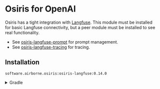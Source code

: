# Osiris for OpenAI

Osiris has a tight integration with [Langfuse](https://langfuse.com/).
This module must be installed for basic Langfuse connectivity,
but a peer module must be installed to see real functionality.

- See [osiris-langfuse-prompt](./prompt)
  for prompt management.
- See [osiris-langfuse-tracing](./prompt)
  for tracing.

## Installation

`software.airborne.osiris:osiris-langfuse:0.14.0`

<details>

<summary>Gradle</summary>

```kotlin
plugins {
  id("com.google.cloud.artifactregistry.gradle-plugin")
}

repositories {
  maven {
    url = uri("artifactregistry://us-central1-maven.pkg.dev/airborne-software/maven")
  }
}

dependencies {
  implementation("software.airborne.osiris:osiris-langfuse:0.14.0")

  /**
   * Also include at least one of the following peers.
   */
  implementation("software.airborne.osiris:osiris-langfuse-prompt:0.14.0") 
  implementation("software.airborne.osiris:osiris-langfuse-tracing:0.14.0")

  /**
   * Also include one of the following,
   * depending on whether you're using the agentic framework or the core module.
   */
  implementation("software.airborne.osiris:osiris-agentic:0.14.0") 
  implementation("software.airborne.osiris:osiris-core:0.14.0")
}
```

</details>
